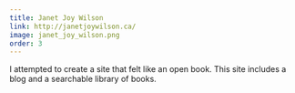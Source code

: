 ```yaml
---
title: Janet Joy Wilson
link: http://janetjoywilson.ca/
image: janet_joy_wilson.png
order: 3
---
```


I attempted to create a site that felt like an open book. This site includes a blog and a searchable library of books.

